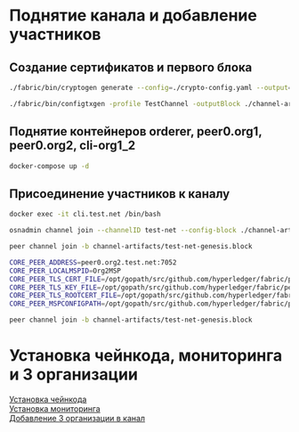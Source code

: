 # Поднятие канала и добавление участников
## Создание сертификатов и первого блока
```bash
./fabric/bin/cryptogen generate --config=./crypto-config.yaml --output="organizations"

./fabric/bin/configtxgen -profile TestChannel -outputBlock ./channel-artifacts/test-net-genesis.block -channelID test-net
```

## Поднятие контейнеров orderer, peer0.org1, peer0.org2, cli-org1_2
```bash
docker-compose up -d
```

## Присоединение участников к каналу
```bash
docker exec -it cli.test.net /bin/bash

osnadmin channel join --channelID test-net --config-block ./channel-artifacts/test-net-genesis.block -o orderer.test.net:7054 --ca-file "./organizations/ordererOrganizations/test.net/tlsca/tlsca.test.net-cert.pem" --client-cert "./organizations/ordererOrganizations/test.net/orderers/orderer.test.net/tls/server.crt" --client-key "./organizations/ordererOrganizations/test.net/orderers/orderer.test.net/tls/server.key"

peer channel join -b channel-artifacts/test-net-genesis.block

CORE_PEER_ADDRESS=peer0.org2.test.net:7052
CORE_PEER_LOCALMSPID=Org2MSP
CORE_PEER_TLS_CERT_FILE=/opt/gopath/src/github.com/hyperledger/fabric/peer/organizations/peerOrganizations/org2.test.net/peers/peer0.org2.test.net/tls/server.crt
CORE_PEER_TLS_KEY_FILE=/opt/gopath/src/github.com/hyperledger/fabric/peer/organizations/peerOrganizations/org2.test.net/peers/peer0.org2.test.net/tls/server.key
CORE_PEER_TLS_ROOTCERT_FILE=/opt/gopath/src/github.com/hyperledger/fabric/peer/organizations/peerOrganizations/org2.test.net/peers/peer0.org2.test.net/tls/ca.crt
CORE_PEER_MSPCONFIGPATH=/opt/gopath/src/github.com/hyperledger/fabric/peer/organizations/peerOrganizations/org2.test.net/users/Admin@org2.test.net/msp

peer channel join -b channel-artifacts/test-net-genesis.block
```

# Установка чейнкода, мониторинга и 3 организации
[Установка чейнкода](./chaincode/README.md)  
[Установка мониторинга](./monitoring/README.md)  
[Добавление 3 организации в канал](./addOrg3/README.md)